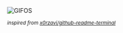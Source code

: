<div align="justify">
<picture>
    <source media="(prefers-color-scheme: dark)" srcset="https://i.ibb.co/CnfDNKf/output-gif.gif">
    <source media="(prefers-color-scheme: light)" srcset="https://i.ibb.co/CnfDNKf/output-gif.gif">
    <img alt="GIFOS" src="https://i.ibb.co/CnfDNKf/output-gif.gif">
</picture>

<sub><i>inspired from [x0rzavi/github-readme-terminal](https://github.com/x0rzavi/github-readme-terminal)</i></sub>

</div>

<!-- Image deletion URL: https://ibb.co/30nQGmn/115e356d0f653e19e94db2794a299287 -->